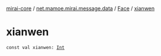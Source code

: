 [mirai-core](../../index.md) / [net.mamoe.mirai.message.data](../index.md) / [Face](index.md) / [xianwen](./xianwen.md)

# xianwen

`const val xianwen: `[`Int`](https://kotlinlang.org/api/latest/jvm/stdlib/kotlin/-int/index.html)
